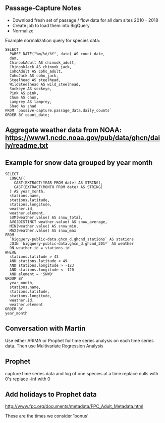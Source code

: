 ## Passage-Capture Notes

- Download fresh set of passage / flow data for all dam sites 2010 - 2018
- Create job to load them into BigQuery
- Normalize

Example normalization query for species data: 

```
SELECT 
  PARSE_DATE("%m/%d/%Y", date) AS count_date,
  dam,
  ChinookAdult AS chinook_adult,
  ChinookJack AS chinook_jack,
  CohoAdult AS coho_adult,
  CohoJack AS coho_jack,
  Steelhead AS steelhead,
  WildSteelhead AS wild_steelhead,
  Sockeye AS sockeye,
  Pink AS pink,
  Chum AS chum,
  Lamprey AS lamprey,
  Shad As shad
FROM `passive-capture.passage_data.daily_counts`
ORDER BY count_date;
```

## Aggregate weather data from NOAA: https://www1.ncdc.noaa.gov/pub/data/ghcn/daily/readme.txt


## Example for snow data grouped by year month
```
SELECT
  CONCAT(
    CAST(EXTRACT(YEAR FROM date) AS STRING), 
    CAST(EXTRACT(MONTH FROM date) AS STRING)
  ) AS year_month,
  stations.name,
  stations.latitude,
  stations.longitude,
  weather.id,
  weather.element,
  SUM(weather.value) AS snow_total,
  AVG(DISTINCT weather.value) AS snow_average,
  MIN(weather.value) AS snow_min,
  MAX(weather.value) AS snow_max
FROM
  `bigquery-public-data.ghcn_d.ghcnd_stations` AS stations
  JOIN `bigquery-public-data.ghcn_d.ghcnd_201*` AS weather
  ON weather.id = stations.id
WHERE
  stations.latitude > 43
  AND stations.latitude < 49
  AND stations.longitude > -123
  AND stations.longitude < -120
  AND element = 'SNWD'
GROUP BY
  year_month,
  stations.name,
  stations.latitude,
  stations.longitude,
  weather.id,
  weather.element
ORDER BY
year_month
```

## Conversation with Martin


Use either ARIMA or Prophet for time series analysis on each time series data. Then use Multivariate Regression Analysis


## Prophet

capture time series data and log of one species at a time
replace nulls with 0's
replace -inf with 0

## Add holidays to Prophet data

http://www.fpc.org/documents/metadata/FPC_Adult_Metadata.html

These are the times we consider 'bonus'